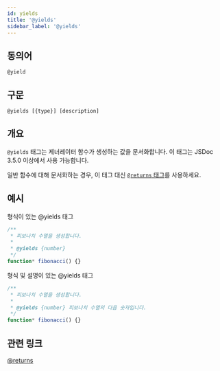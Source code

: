 ```yaml
---
id: yields
title: '@yields'
sidebar_label: '@yields'
---
```


## 동의어

`@yield`

## 구문

`@yields [{type}] [description]`

## 개요

`@yields` 태그는 제너레이터 함수가 생성하는 값을 문서화합니다. 이 태그는 JSDoc 3.5.0 이상에서 사용 가능합니다.

일반 함수에 대해 문서화하는 경우, 이 태그 대신 [`@returns` 태그](./returns.md)를 사용하세요.

## 예시

형식이 있는 @yields 태그

```js
/**
 * 피보나치 수열을 생성합니다.
 *
 * @yields {number}
 */
function* fibonacci() {}
```

형식 및 설명이 있는 @yields 태그

```js
/**
 * 피보나치 수열을 생성합니다.
 *
 * @yields {number} 피보나치 수열의 다음 숫자입니다.
 */
function* fibonacci() {}
```

## 관련 링크

[@returns](./returns.md)